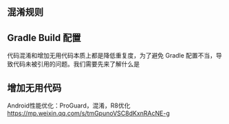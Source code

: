 
## 混淆规则

## Gradle Build 配置

代码混淆和增加无用代码本质上都是降低重复度，为了避免 Gradle 配置不当，导致代码未被引用的问题。我们需要先来了解什么是

## 增加无用代码

Android性能优化：ProGuard，混淆，R8优化
https://mp.weixin.qq.com/s/tmGpunoVSC8dKxnRAcNE-g